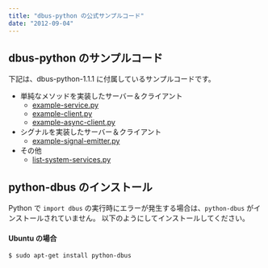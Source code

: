 ```yaml
---
title: "dbus-python の公式サンプルコード"
date: "2012-09-04"
---
```


dbus-python のサンプルコード
----

下記は、dbus-python-1.1.1 に付属しているサンプルコードです。

* 単純なメソッドを実装したサーバー＆クライアント
  * [example-service.py](./example-service.py)
  * [example-client.py](./example-client.py)
  * [example-async-client.py](./example-async-client.py)
* シグナルを実装したサーバー＆クライアント
  * [example-signal-emitter.py](./example-signal-emitter.py)
* その他
  * [list-system-services.py](./list-system-services.py)

python-dbus のインストール
----

Python で `import dbus` の実行時にエラーが発生する場合は、`python-dbus` がインストールされていません。
以下のようにしてインストールしてください。

#### Ubuntu の場合

```
$ sudo apt-get install python-dbus
```

